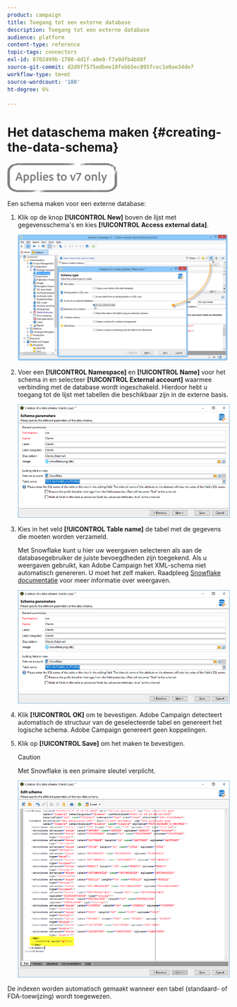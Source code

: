 ```yaml
---
product: campaign
title: Toegang tot een externe database
description: Toegang tot een externe database
audience: platform
content-type: reference
topic-tags: connectors
exl-id: 8702499b-1700-4d1f-a0e0-f7a9dfb4b88f
source-git-commit: d2d0ff575edbee18febb5ec895fcec1e0ae34de7
workflow-type: tm+mt
source-wordcount: '180'
ht-degree: 6%

---
```


# Het dataschema maken {#creating-the-data-schema}

![](../../assets/v7-only.svg)

Een schema maken voor een externe database:

1. Klik op de knop **[!UICONTROL New]** boven de lijst met gegevensschema&#39;s en kies **[!UICONTROL Access external data]**.

   ![](assets/wf_new_schema_fda.png)

1. Voer een **[!UICONTROL Namespace]** en **[!UICONTROL Name]** voor het schema in en selecteer **[!UICONTROL External account]** waarmee verbinding met de database wordt ingeschakeld. Hierdoor hebt u toegang tot de lijst met tabellen die beschikbaar zijn in de externe basis.

   ![](assets/wf_new_schema_select_table_fda.png)

1. Kies in het veld **[!UICONTROL Table name]** de tabel met de gegevens die moeten worden verzameld.

   Met Snowflake kunt u hier uw weergaven selecteren als aan de databasegebruiker de juiste bevoegdheden zijn toegekend. Als u weergaven gebruikt, kan Adobe Campaign het XML-schema niet automatisch genereren. U moet het zelf maken. Raadpleeg [Snowflake documentatie](https://docs.snowflake.com/en/user-guide/views-introduction.html) voor meer informatie over weergaven.

   ![](assets/wf_new_schema_select_table_fda.png)

1. Klik **[!UICONTROL OK]** om te bevestigen. Adobe Campaign detecteert automatisch de structuur van de geselecteerde tabel en genereert het logische schema. Adobe Campaign genereert geen koppelingen.

1. Klik op **[!UICONTROL Save]** om het maken te bevestigen.

   >[!CAUTION]
   >
   >Met Snowflake is een primaire sleutel verplicht.

   ![](assets/wf_new_schema_generate_fda.png)

De indexen worden automatisch gemaakt wanneer een tabel (standaard- of FDA-toewijzing) wordt toegewezen.
